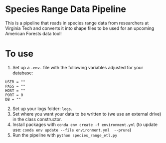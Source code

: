 # Species Range Data Pipeline

This is a pipeline that reads in species range data from researchers at Virginia Tech and converts it into shape files to be used for an upcoming American Forests data tool!

# To use
1. Set up a `.env.` file with the following variables adjusted for your database:
```
USER = ""
PASS = ""
HOST = ""
PORT = 0
DB = ""
```
2. Set up your logs folder: `logs`.
3. Set where you want your data to be written to (we use an external drive) in the class constructor.
4. Install packages with `conda env create -f environment.yml` (to update use: `conda env update --file environment.yml  --prune`)
5. Run the pipeline with `python species_range_etl.py`